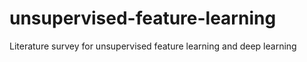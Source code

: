 unsupervised-feature-learning
=============================

Literature survey for unsupervised feature learning and deep learning
